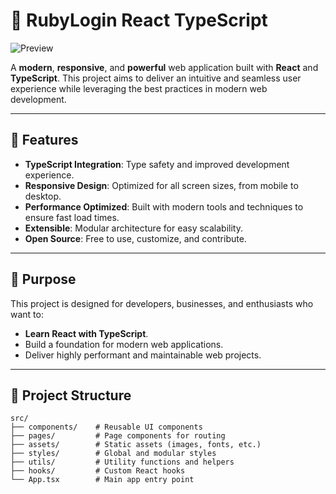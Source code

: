 # 🚀 RubyLogin React TypeScript

![Preview](https://i.imgur.com/33Sq40N.png)


A **modern**, **responsive**, and **powerful** web application built with **React** and **TypeScript**. This project aims to deliver an intuitive and seamless user experience while leveraging the best practices in modern web development.

---

## 🌟 Features

- **TypeScript Integration**: Type safety and improved development experience.
- **Responsive Design**: Optimized for all screen sizes, from mobile to desktop.
- **Performance Optimized**: Built with modern tools and techniques to ensure fast load times.
- **Extensible**: Modular architecture for easy scalability.
- **Open Source**: Free to use, customize, and contribute.

---

## 🎯 Purpose

This project is designed for developers, businesses, and enthusiasts who want to:
- **Learn React with TypeScript**.
- Build a foundation for modern web applications.
- Deliver highly performant and maintainable web projects.

---

## 📂 Project Structure

```plaintext
src/
├── components/    # Reusable UI components
├── pages/         # Page components for routing
├── assets/        # Static assets (images, fonts, etc.)
├── styles/        # Global and modular styles
├── utils/         # Utility functions and helpers
├── hooks/         # Custom React hooks
└── App.tsx        # Main app entry point
